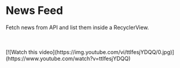 # News Feed
Fetch news from API and list them inside a RecyclerView.

</br>
</br>
[![Watch this video](https://img.youtube.com/vi/ttIfesjYDQQ/0.jpg)] (https://www.youtube.com/watch?v=ttIfesjYDQQ)
